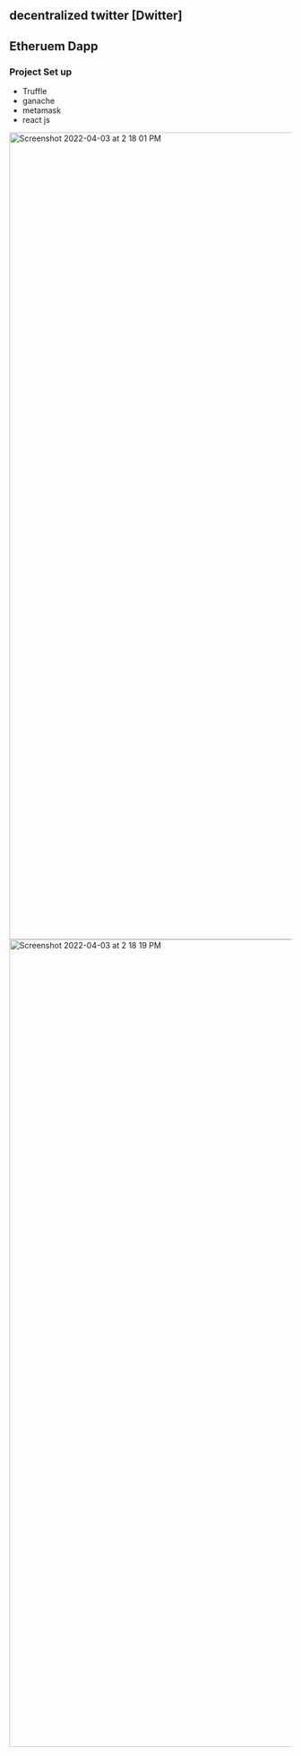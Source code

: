 ## decentralized twitter [Dwitter]

## Etheruem Dapp
 ### Project Set up

 - Truffle
 - ganache
 - metamask
 - react js


<img width="1439" alt="Screenshot 2022-04-03 at 2 18 01 PM" src="https://user-images.githubusercontent.com/41967097/161419945-b7a21db3-1da1-4131-a11a-d9abd186520b.png">
<img width="1440" alt="Screenshot 2022-04-03 at 2 18 19 PM" src="https://user-images.githubusercontent.com/41967097/161419946-ba37fd42-7d38-42f8-b7cd-e755b7225f58.png">
